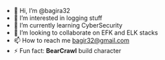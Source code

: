 - 👋 Hi, I’m @bagira32
- 👀 I’m interested in logging stuff 
- 🌱 I’m currently learning CyberSecurity
- 💞️ I’m looking to collaborate on EFK and ELK stacks
- 📫 How to reach me bagir32@gmail.com
- ⚡ Fun fact: **BearCrawl** build character 

